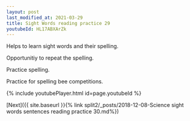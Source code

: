 ```yaml
---
layout: post
last_modified_at: 2021-03-29
title: Sight Words reading practice 29
youtubeId: HL17ABXArZk
---
```

 
 
Helps to learn sight words and their spelling.

Opportunitiy to repeat the spelling. 

Practice spelling. 
 
Practice for spelling bee competitions. 
 
{% include youtubePlayer.html id=page.youtubeId %}
 
 

[Next]({{ site.baseurl }}{% link  split2/_posts/2018-12-08-Science sight words sentences reading practice 30.md%})
 
